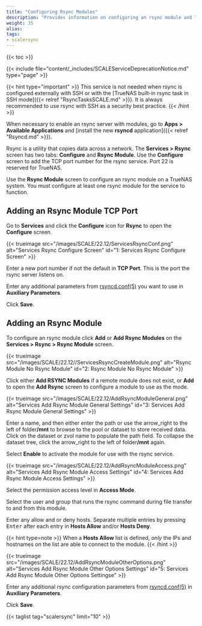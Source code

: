 ```yaml
---
title: "Configuring Rsync Modules"
description: "Provides information on configuring an rsync module and TCP port to use as an alternative to SSH when communicating with TrueNAS as a remote rsync server."
weight: 35
alias: 
tags:
- scalersync
---
```


{{< toc >}}

{{< include file="content/_includes/SCALEServiceDeprecationNotice.md" type="page" >}}

{{< hint type="important" >}}
This service is not needed when rsync is configured externally with SSH or with the [TrueNAS built-in rsync task in SSH mode]({{< relref "RsyncTasksSCALE.md" >}}).
It is always recommended to use rsync with SSH as a security best practice.
{{< /hint >}}

When necessary to enable an rsync server with modules, go to **Apps > Available Applications** and [install the new **rsyncd** application]({{< relref "Rsyncd.md" >}}).

Rsync is a utility that copies data across a network. The **Services > Rsync** screen has two tabs: **Configure** and **Rsync Module**. 
Use the **Configure** screen to add the TCP port number for the rsync service. Port 22 is reserved for TrueNAS. 

Use the **Rsync Module** screen to configure an rsync module on a TrueNAS system.
You must configure at least one rsync module for the service to function.

## Adding an Rsync Module TCP Port

Go to **Services** and click the **Configure** icon for **Rsync** to open the **Configure** screen.

{{< trueimage src="/images/SCALE/22.12/ServicesRsyncConf.png" alt="Services Rsync Configure Screen" id="1: Services Rsync Configure Screen" >}}

Enter a new port number if not the default in **TCP Port**. This is the port the rsync server listens on.

Enter any additional parameters from [rsyncd.conf(5)](https://www.samba.org/ftp/rsync/rsyncd.conf.html) you want to use in **Auxiliary Parameters**. 

Click **Save**.

## Adding an Rsync Module 

To configure an rsync module click **Add** or **Add Rsync Modules** on the **Services > Rsync > Rsync Module** screen. 

{{< trueimage src="/images/SCALE/22.12//ServicesRsyncCreateModule.png" alt="Rsync Module No Rsync Module" id="2: Rsync Module No Rsync Module" >}}

Click either **Add RSYNC Modules** if a remote module does not exist, or **Add** to open the **Add Rsync** screen to configure a module to use as the mode. 

{{< trueimage src="/images/SCALE/22.12/AddRsyncModuleGeneral.png" alt="Services Add Rsync Module General Settings" id="3: Services Add Rsync Module General Settings" >}}

Enter a name, and then either enter the path or use the <span class="material-icons">arrow_right</span> to the left of <span class="material-icons">folder</span>**/mnt** to browse to the pool or dataset to store received data.
Click on the dataset or zvol name to populate the path field.
To collapse the dataset tree, click the <span class="material-icons">arrow_right</span> to the left of <span class="material-icons">folder</span>**/mnt** again.

Select **Enable** to activate the module for use with the rsync service.

{{< trueimage src="/images/SCALE/22.12/AddRsyncModuleAccess.png" alt="Services Add Rsync Module Access Settings" id="4: Services Add Rsync Module Access Settings" >}}

Select the permission access level in **Access Mode**.

Select the user and group that runs the rsync command during file transfer to and from this module.

Enter any allow and or deny hosts.
Separate multiple entries by pressing <kbd>Enter</kbd> after each entry in **Hosts Allow** and/or **Hosts Deny**.

{{< hint type=note >}}
When a **Hosts Allow** list is defined, *only* the IPs and hostnames on the list are able to connect to the module.
{{< /hint >}}

{{< trueimage src="/images/SCALE/22.12/AddRsyncModuleOtherOptions.png" alt="Services Add Rsync Module Other Options Settings" id="5: Services Add Rsync Module Other Options Settingse" >}}

Enter any additional rsync configuration parameters from [rsyncd.conf(5)](https://www.samba.org/ftp/rsync/rsyncd.conf.html) in **Auxiliary Parameters**.

Click **Save**.

{{< taglist tag="scalersync" limit="10" >}}